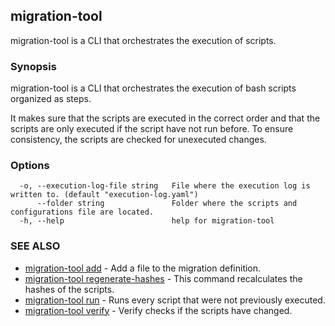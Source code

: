 ## migration-tool

migration-tool is a CLI that orchestrates the execution of scripts.

### Synopsis

migration-tool is a CLI that orchestrates the execution of bash scripts organized as steps.

It makes sure that the scripts are executed in the correct order and that the scripts are only executed if the script have not run before.
To ensure consistency, the scripts are checked for unexecuted changes.


### Options

```
  -o, --execution-log-file string   File where the execution log is written to. (default "execution-log.yaml")
      --folder string               Folder where the scripts and configurations file are located.
  -h, --help                        help for migration-tool
```

### SEE ALSO

* [migration-tool add](migration-tool_add.md)	 - Add a file to the migration definition.
* [migration-tool regenerate-hashes](migration-tool_regenerate-hashes.md)	 - This command recalculates the hashes of the scripts.
* [migration-tool run](migration-tool_run.md)	 - Runs every script that were not previously executed.
* [migration-tool verify](migration-tool_verify.md)	 - Verify checks if the scripts have changed.

